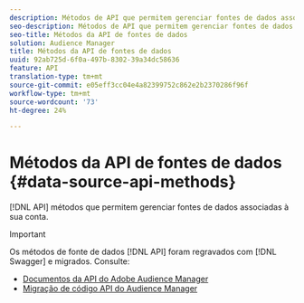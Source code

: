 ```yaml
---
description: Métodos de API que permitem gerenciar fontes de dados associadas à sua conta.
seo-description: Métodos de API que permitem gerenciar fontes de dados associadas à sua conta.
seo-title: Métodos da API de fontes de dados
solution: Audience Manager
title: Métodos da API de fontes de dados
uuid: 92ab725d-6f0a-497b-8302-39a34dc58636
feature: API
translation-type: tm+mt
source-git-commit: e05eff3cc04e4a82399752c862e2b2370286f96f
workflow-type: tm+mt
source-wordcount: '73'
ht-degree: 24%

---
```



# Métodos da API de fontes de dados {#data-source-api-methods}

[!DNL API] métodos que permitem gerenciar fontes de dados associadas à sua conta.

<!-- c_rest_data_sources.xml -->

>[!IMPORTANT]
>
>Os métodos de fonte de dados [!DNL API] foram regravados com [!DNL Swagger] e migrados. Consulte:
>
>* [Documentos da API do Adobe Audience Manager](https://bank.demdex.com/portal/swagger/index.html)
>* [Migração de código API do Audience Manager](../../api/api-swagger-migration.md)
>
